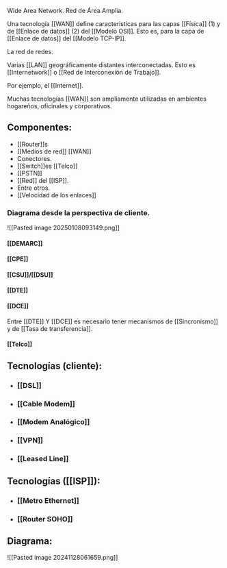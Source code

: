 Wide Area Network. Red de Área Amplia.

Una tecnología [[WAN]] define características para las capas [[Física]] (1) y de [[Enlace de datos]] (2) del [[Modelo OSI]]. Esto es, para la capa de [[Enlace de datos]] del [[Modelo TCP-IP]].


La red de redes.

Varias [[LAN]] geográficamente distantes interconectadas. Esto es [[Internetwork]] o [[Red de Interconexión de Trabajo]].

Por ejemplo, el [[Internet]].

Muchas tecnologías [[WAN]] son ampliamente utilizadas en ambientes hogareños, oficinales y corporativos. 
## Componentes:
- [[Router]]s
- [[Medios de red]] [[WAN]]
- Conectores.
- [[Switch]]es [[Telco]]
- [[PSTN]]
- [[Red]] del [[ISP]].
- Entre otros.
- [[Velocidad de los enlaces]]

### Diagrama desde la perspectiva de cliente.
![[Pasted image 20250108093149.png]]
#### [[DEMARC]]
#### [[CPE]]
#### [[CSU]]/[[DSU]]
#### [[DTE]]
#### [[DCE]]

Entre [[DTE]] Y [[DCE]] es necesario tener mecanismos de [[Sincronismo]] y de [[Tasa de transferencia]]. 

#### [[Telco]]


## Tecnologías (cliente):
- ### [[DSL]]
- ### [[Cable Modem]]
- ### [[Modem Analógico]]
- ### [[VPN]]
- ### [[Leased Line]]

## Tecnologías ([[ISP]]):
- ### [[Metro Ethernet]]
- ### [[Router SOHO]]
## Diagrama:
![[Pasted image 20241128061659.png]]



